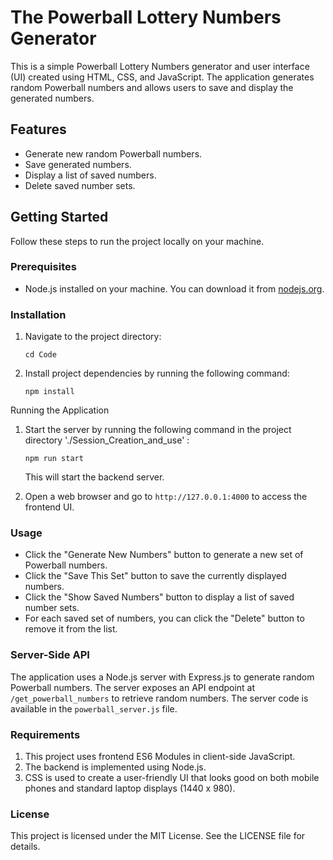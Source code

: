 # The Powerball Lottery Numbers Generator

This is a simple Powerball Lottery Numbers generator and user interface (UI) created using HTML, CSS, and JavaScript. The application generates random Powerball numbers and allows users to save and display the generated numbers.

## Features

- Generate new random Powerball numbers.
- Save generated numbers.
- Display a list of saved numbers.
- Delete saved number sets.

## Getting Started

Follow these steps to run the project locally on your machine.

### Prerequisites

- Node.js installed on your machine. You can download it from [nodejs.org](https://nodejs.org/).

### Installation

1. Navigate to the project directory:

   `cd Code`


2. Install project dependencies by running the following command:

   `npm install`

Running the Application

1. Start the server by running the following command in the project directory './Session_Creation_and_use' :

   `npm run start`

   This will start the backend server.

2. Open a web browser and go to `http://127.0.0.1:4000` to access the frontend UI.

### Usage

- Click the "Generate New Numbers" button to generate a new set of Powerball numbers.
- Click the "Save This Set" button to save the currently displayed numbers.
- Click the "Show Saved Numbers" button to display a list of saved number sets.
- For each saved set of numbers, you can click the "Delete" button to remove it from the list.

### Server-Side API

The application uses a Node.js server with Express.js to generate random Powerball numbers. The server exposes an API endpoint at `/get_powerball_numbers` to retrieve random numbers. The server code is available in the `powerball_server.js` file.

### Requirements

1. This project uses frontend ES6 Modules in client-side JavaScript.
2. The backend is implemented using Node.js.
3. CSS is used to create a user-friendly UI that looks good on both mobile phones and standard laptop displays (1440 x 980).

### License

This project is licensed under the MIT License. See the LICENSE file for details.
